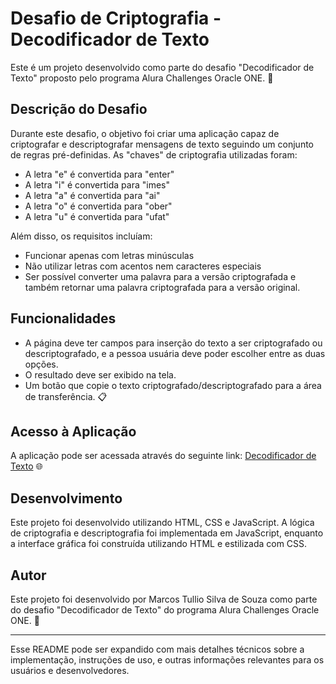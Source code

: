 # Desafio de Criptografia - Decodificador de Texto

Este é um projeto desenvolvido como parte do desafio "Decodificador de Texto" proposto pelo programa Alura Challenges Oracle ONE. 🔐

## Descrição do Desafio

Durante este desafio, o objetivo foi criar uma aplicação capaz de criptografar e descriptografar mensagens de texto seguindo um conjunto de regras pré-definidas. As "chaves" de criptografia utilizadas foram:

- A letra "e" é convertida para "enter"
- A letra "i" é convertida para "imes"
- A letra "a" é convertida para "ai"
- A letra "o" é convertida para "ober"
- A letra "u" é convertida para "ufat"

Além disso, os requisitos incluíam:

- Funcionar apenas com letras minúsculas
- Não utilizar letras com acentos nem caracteres especiais
- Ser possível converter uma palavra para a versão criptografada e também retornar uma palavra criptografada para a versão original.

## Funcionalidades

- A página deve ter campos para inserção do texto a ser criptografado ou descriptografado, e a pessoa usuária deve poder escolher entre as duas opções.
- O resultado deve ser exibido na tela.
- Um botão que copie o texto criptografado/descriptografado para a área de transferência. 📋

## Acesso à Aplicação

A aplicação pode ser acessada através do seguinte link: [Decodificador de Texto](https://marcostulliosouza.github.io/desafio-criptografia) 🌐

## Desenvolvimento

Este projeto foi desenvolvido utilizando HTML, CSS e JavaScript. A lógica de criptografia e descriptografia foi implementada em JavaScript, enquanto a interface gráfica foi construída utilizando HTML e estilizada com CSS.

## Autor

Este projeto foi desenvolvido por Marcos Tullio Silva de Souza como parte do desafio "Decodificador de Texto" do programa Alura Challenges Oracle ONE. 🚀

---

Esse README pode ser expandido com mais detalhes técnicos sobre a implementação, instruções de uso, e outras informações relevantes para os usuários e desenvolvedores.
